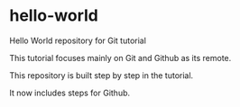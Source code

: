 # hello-world
Hello World repository for Git tutorial

This tutorial focuses mainly on Git and Github as its remote.

This repository is built step by step in the tutorial.

It now includes steps for Github.
